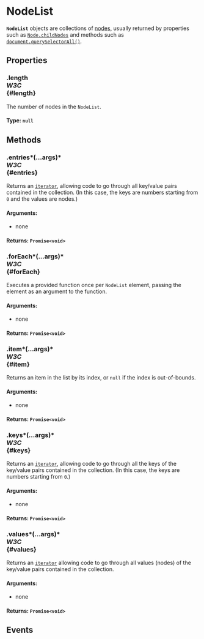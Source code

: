# NodeList

<div class='overview'><span class="seoSummary"><strong><code>NodeList</code></strong> objects are collections of <a href="/en-US/docs/Glossary/Node/DOM">nodes</a>, usually returned by properties such as <a href="/en-US/docs/Web/API/Node/childNodes" title="The Node.childNodes read-only property returns a live NodeList of child nodes of the given element where the first child node is assigned index 0."><code>Node.childNodes</code></a> and methods such as <a href="/en-US/docs/Web/API/Document/querySelectorAll" title="The Document method querySelectorAll() returns a static (not live) NodeList representing a list of the document's elements that match the specified group of selectors."><code>document.querySelectorAll()</code></a>.</span></div>

## Properties

### .length <div class="specs"><i>W3C</i></div> {#length}

The number of nodes in the <code>NodeList</code>.

#### **Type**: `null`

## Methods

### .entries*(...args)* <div class="specs"><i>W3C</i></div> {#entries}

Returns an <a href="/en-US/docs/Web/JavaScript/Reference/Iteration_protocols" title="A couple of additions to ECMAScript 2015 aren't new built-ins or syntax, but protocols. These protocols can be implemented by any object respecting some conventions."><code>iterator</code></a>, allowing code to go through all key/value pairs contained in the collection. (In this case, the keys are numbers starting from <code>0</code> and the values are nodes.)

#### **Arguments**:


 - none

#### **Returns**: `Promise<void>`

### .forEach*(...args)* <div class="specs"><i>W3C</i></div> {#forEach}

Executes a provided function once per <code>NodeList</code> element, passing the element as an argument to the function.

#### **Arguments**:


 - none

#### **Returns**: `Promise<void>`

### .item*(...args)* <div class="specs"><i>W3C</i></div> {#item}

Returns an item in the list by its index, or <code>null</code> if the index is out-of-bounds.

#### **Arguments**:


 - none

#### **Returns**: `Promise<void>`

### .keys*(...args)* <div class="specs"><i>W3C</i></div> {#keys}

Returns an <a href="/en-US/docs/Web/JavaScript/Reference/Iteration_protocols" title="A couple of additions to ECMAScript 2015 aren't new built-ins or syntax, but protocols. These protocols can be implemented by any object respecting some conventions."><code>iterator</code></a>, allowing code to go through all the keys of the key/value pairs contained in the collection. (In this case, the keys are numbers starting from <code>0</code>.)

#### **Arguments**:


 - none

#### **Returns**: `Promise<void>`

### .values*(...args)* <div class="specs"><i>W3C</i></div> {#values}

Returns an <a href="/en-US/docs/Web/JavaScript/Reference/Iteration_protocols" title="A couple of additions to ECMAScript 2015 aren't new built-ins or syntax, but protocols. These protocols can be implemented by any object respecting some conventions."><code>iterator</code></a> allowing code to go through all values (nodes) of the key/value pairs contained in the collection.

#### **Arguments**:


 - none

#### **Returns**: `Promise<void>`

## Events
